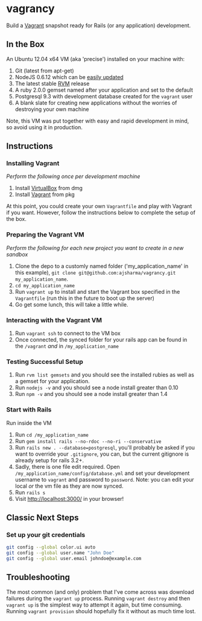 vagrancy
========

Build a [Vagrant](http://www.vagrantup.com/) snapshot ready for Rails (or any application) development.

## In the Box

An Ubuntu 12.04 x64 VM (aka 'precise') installed on your machine with:

1. Git (latest from apt-get)
2. NodeJS 0.6.12 which can be [easily updated](https://github.com/joyent/node/wiki/Installing-Node.js-via-package-manager)
1. The latest stable [RVM](http://rvm.io/) release
1. A ruby 2.0.0 gemset named after your application and set to the default
1. Postgresql 9.3 with development database created for the `vagrant` user
1. A blank slate for creating new applications without the worries of destroying your own machine

Note, this VM was put together with easy and rapid development in mind, so avoid using it in production.

## Instructions

### Installing Vagrant

_Perform the following once per development machine_

1. Install [VirtualBox](https://www.virtualbox.org/) from dmg
1. Install [Vagrant](http://www.vagrantup.com/) from pkg

At this point, you could create your own `Vagrantfile` and play with Vagrant if you want. However, follow the instructions below to complete the setup of the box.

### Preparing the Vagrant VM

_Perform the following for each new project you want to create in a new sandbox_

1. Clone the depo to a customly named folder ('my_application_name' in this example), `git clone git@github.com:ajsharma/vagrancy.git my_application_name`.
1. `cd my_application_name`
1. Run `vagrant up` to install and start the Vagrant box specified in the `Vagrantfile` (run this in the future to boot up the server)
1. Go get some lunch, this will take a little while.

### Interacting with the Vagrant VM

1. Run `vagrant ssh` to connect to the VM box
1. Once connected, the synced folder for your rails app can be found in the `/vagrant` _and_ in `/my_application_name`

### Testing Successful Setup
1. Run `rvm list gemsets` and you should see the installed rubies as well as a gemset for your application.
1. Run `nodejs -v` and you should see a node install greater than 0.10
1. Run `npm -v` and you should see a node install greater than 1.4

### Start with Rails

Run inside the VM

1. Run `cd /my_application_name`
1. Run `gem install rails --no-rdoc --no-ri --conservative`
1. Run `rails new . --database=postgresql`, you'll probably be asked if you want to override your `.gitignore`, you can, but the current gitignore is already setup for rails 3.2+.
1. Sadly, there is one file edit required.  Open `/my_application_name/config/database.yml` and set your development username to `vagrant` and password to `password`. Note: you can edit your local _or_ the vm file as they are now synced.
1. Run `rails s`
1. Visit [http://localhost:3000/](http://localhost:3000/) in your browser!

## Classic Next Steps

### Set up your git credentials

```bash
git config --global color.ui auto
git config --global user.name "John Doe"
git config --global user.email johndoe@example.com
```

## Troubleshooting

The most common (and only) problem that I've come across was download failures during the `vagrant up` process.  Running `vagrant destroy` and then `vagrant up` is the simplest way to attempt it again, but time consuming.  Running `vagrant provision` should hopefully fix it without as much time lost.

